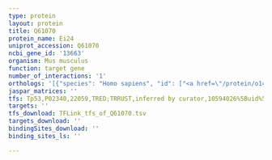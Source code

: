 ```yaml
---
type: protein
layout: protein
title: Q61070
protein_name: Ei24
uniprot_accession: Q61070
ncbi_gene_id: '13663'
organism: Mus musculus
function: target gene
number_of_interactions: '1'
orthologs: '[{"species": "Homo sapiens", "id": ["<a href=\"/protein/o14681\">O14681</a>"]}, {"species": "Rattus norvegicus", "id": ["<a href=\"/protein/q4km77\">Q4KM77</a>"]}, {"species": "Danio rerio", "id": ["Q568A1"]}]'
jaspar_matrices: ''
tfs: Tp53,P02340,22059,TRED;TRRUST,inferred by curator,10594026%5Buid%5D+OR+17202159%5Buid%5D+OR+29087512%5Buid%5D,Yes
targets: ''
tfs_download: TFLink_tfs_of_Q61070.tsv
targets_download: ''
bindingSites_download: ''
binding_sites_ls: ''

---
```

